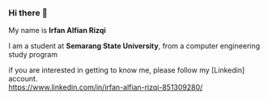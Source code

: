 ### Hi there 👋

My name is **Irfan Alfian Rizqi**

I am a student at **Semarang State University**, from a computer engineering study program

if you are interested in getting to know me, please follow my [Linkedin] account.\
https://www.linkedin.com/in/irfan-alfian-rizqi-851309280/

<!--
**IrfanAlfianR/IrfanAlfianR** is a ✨ _special_ ✨ repository because its `README.md` (this file) appears on your GitHub profile.

Here are some ideas to get you started:

- 🔭 I’m currently working on ...
- 🌱 I’m currently learning ...
- 👯 I’m looking to collaborate on ...
- 🤔 I’m looking for help with ...
- 💬 Ask me about ...
- 📫 How to reach me: ...
- 😄 Pronouns: ...
- ⚡ Fun fact: ...
-->
